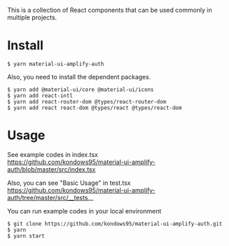 This is a collection of React components that can be used commonly in multiple projects.

# Install
```
$ yarn material-ui-amplify-auth
```

Also, you need to install the dependent packages.
```
$ yarn add @material-ui/core @material-ui/icons
$ yarn add react-intl
$ yarn add react-router-dom @types/react-router-dom
$ yarn add react react-dom @types/react @types/react-dom 
```

# Usage
See example codes in index.tsx<br />
https://github.com/kondows95/material-ui-amplify-auth/blob/master/src/index.tsx


Also, you can see "Basic Usage" in test.tsx<br />
https://github.com/kondows95/material-ui-amplify-auth/tree/master/src/__tests__

You can run example codes in your local environment<br />
```
$ git clone https://github.com/kondows95/material-ui-amplify-auth.git
$ yarn
$ yarn start
```
